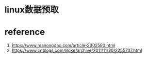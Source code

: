 # linux数据预取

# reference

1. https://www.manongdao.com/article-2302590.html
2. https://www.cnblogs.com/liloke/archive/2011/11/20/2255737.html